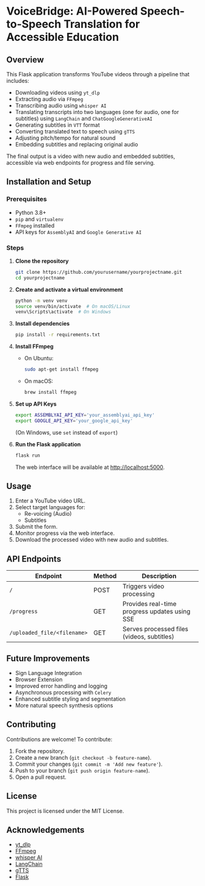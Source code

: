 # VoiceBridge: AI-Powered Speech-to-Speech Translation for Accessible Education

## Overview
This Flask application transforms YouTube videos through a pipeline that includes:
- Downloading videos using `yt_dlp`
- Extracting audio via `FFmpeg`
- Transcribing audio using `whisper AI`
- Translating transcripts into two languages (one for audio, one for subtitles) using `LangChain` and `ChatGoogleGenerativeAI`
- Generating subtitles in `VTT` format
- Converting translated text to speech using `gTTS`
- Adjusting pitch/tempo for natural sound
- Embedding subtitles and replacing original audio

The final output is a video with new audio and embedded subtitles, accessible via web endpoints for progress and file serving.

## Installation and Setup

### Prerequisites
- Python 3.8+
- `pip` and `virtualenv`
- `FFmpeg` installed
- API keys for `AssemblyAI` and `Google Generative AI`

### Steps
1. **Clone the repository**
   ```sh
   git clone https://github.com/yourusername/yourprojectname.git
   cd yourprojectname
   ```

2. **Create and activate a virtual environment**
   ```sh
   python -m venv venv
   source venv/bin/activate  # On macOS/Linux
   venv\Scripts\activate  # On Windows
   ```

3. **Install dependencies**
   ```sh
   pip install -r requirements.txt
   ```

4. **Install FFmpeg**
   - On Ubuntu:
     ```sh
     sudo apt-get install ffmpeg
     ```
   - On macOS:
     ```sh
     brew install ffmpeg
     ```

5. **Set up API Keys**
   ```sh
   export ASSEMBLYAI_API_KEY='your_assemblyai_api_key'
   export GOOGLE_API_KEY='your_google_api_key'
   ```
   (On Windows, use `set` instead of `export`)

6. **Run the Flask application**
   ```sh
   flask run
   ```
   The web interface will be available at [http://localhost:5000](http://localhost:5000).

## Usage
1. Enter a YouTube video URL.
2. Select target languages for:
   - Re-voicing (Audio)
   - Subtitles
3. Submit the form.
4. Monitor progress via the web interface.
5. Download the processed video with new audio and subtitles.

## API Endpoints

| Endpoint | Method | Description |
|----------|--------|-------------|
| `/` | POST | Triggers video processing |
| `/progress` | GET | Provides real-time progress updates using SSE |
| `/uploaded_file/<filename>` | GET | Serves processed files (videos, subtitles) |

## Future Improvements
- Sign Language Integration
- Browser Extension
- Improved error handling and logging
- Asynchronous processing with `Celery`
- Enhanced subtitle styling and segmentation
- More natural speech synthesis options

## Contributing
Contributions are welcome! To contribute:
1. Fork the repository.
2. Create a new branch (`git checkout -b feature-name`).
3. Commit your changes (`git commit -m 'Add new feature'`).
4. Push to your branch (`git push origin feature-name`).
5. Open a pull request.

## License
This project is licensed under the MIT License.

## Acknowledgements
- [yt_dlp](https://github.com/yt-dlp/yt-dlp)
- [FFmpeg](https://ffmpeg.org/documentation.html)
- [whisper AI](https://www.whisperai.com/docs/)
- [LangChain](https://python.langchain.com/docs/)
- [gTTS](https://pypi.org/project/gTTS/)
- [Flask](https://flask.palletsprojects.com/)


